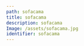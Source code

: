 ```yaml
---
path: sofacama
title: sofacama
description: sofacama
Image: /assets/sofacama.jpg
identifier: sofacama
---
```



